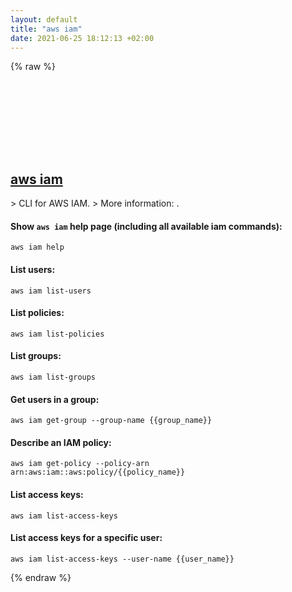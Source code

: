 ```yaml
---
layout: default
title: "aws iam"
date: 2021-06-25 18:12:13 +02:00
---
```

{% raw %}
<h2 id="aws-iam">
  <a href="/en/common/aws-iam.html">aws iam</a> <a href="#aws-iam"><svg class="icon">
    <use href="/assets/images/unicode_sprite.svg#link" />
  </svg></a>
</h2>
> CLI for AWS IAM.
> More information: <https://awscli.amazonaws.com/v2/documentation/api/latest/reference/iam/index.html>.

#### Show `aws iam` help page (including all available iam commands):
```shell
aws iam help
```
#### List users:
```shell
aws iam list-users
```
#### List policies:
```shell
aws iam list-policies
```
#### List groups:
```shell
aws iam list-groups
```
#### Get users in a group:
```shell
aws iam get-group --group-name {{group_name}}
```
#### Describe an IAM policy:
```shell
aws iam get-policy --policy-arn arn:aws:iam::aws:policy/{{policy_name}}
```
#### List access keys:
```shell
aws iam list-access-keys
```
#### List access keys for a specific user:
```shell
aws iam list-access-keys --user-name {{user_name}}
```
{% endraw %}